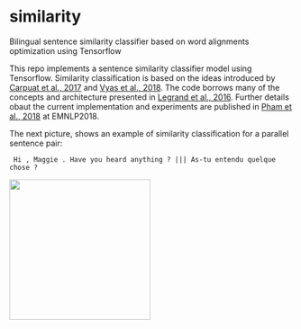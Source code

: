# similarity
Bilingual sentence similarity classifier based on word alignments optimization using Tensorflow

This repo implements a sentence similarity classifier model using Tensorflow. Similarity classification is based on the ideas introduced by [Carpuat et al., 2017](https://www.google.com/url?sa=t&rct=j&q=&esrc=s&source=web&cd=1&cad=rja&uact=8&ved=2ahUKEwjGyJLf5JHdAhXsz4UKHZcbBToQFjAAegQIARAC&url=http%3A%2F%2Faclweb.org%2Fanthology%2FW17-3209&usg=AOvVaw1aYY-B2TL4ZdVcc-zfY0hr) and [Vyas et al., 2018](https://www.google.com/url?sa=t&rct=j&q=&esrc=s&source=web&cd=2&cad=rja&uact=8&ved=2ahUKEwj4v9L35JHdAhWryYUKHZueCw4QFjABegQICBAC&url=http%3A%2F%2Faclweb.org%2Fanthology%2FN18-1136&usg=AOvVaw2aWr7-b1Bkg3PiNXy1ZFed). The code borrows many of the concepts and architecture presented in [Legrand et al., 2016](http://www.aclweb.org/anthology/W16-2207). Further details obaut the current implementation and experiments are published in [Pham et al., 2018]() at EMNLP2018.

The next picture, shows an example of similarity classification for a parallel sentence pair:

``` Hi , Maggie . Have you heard anything ? ||| As-tu entendu quelque chose ?```

<img src="https://github.com/jmcrego/divergence/blob/master/pics/divergence_example.png" width="250" />
